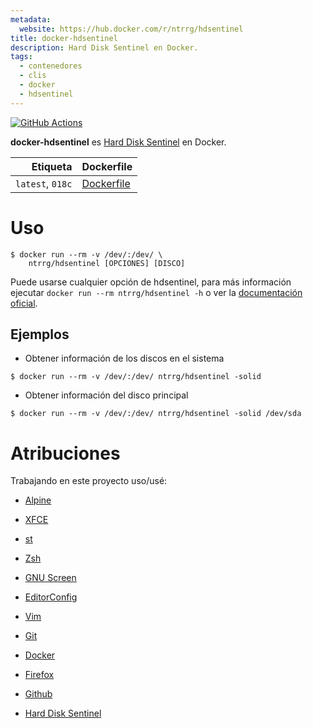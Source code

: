 ```yaml
---
metadata:
  website: https://hub.docker.com/r/ntrrg/hdsentinel
title: docker-hdsentinel
description: Hard Disk Sentinel en Docker.
tags:
  - contenedores
  - clis
  - docker
  - hdsentinel
---
```


[![GitHub Actions](https://github.com/ntrrg/docker-hdsentinel/workflows/Docker/badge.svg)](https://github.com/ntrrg/docker-hdsentinel/actions?query=workflow:Docker)

[Hard Disk Sentinel]: https://www.hdsentinel.com/

**docker-hdsentinel** es [Hard Disk Sentinel][] en Docker.

| Etiqueta | Dockerfile |
| --: | :-- |
| `latest`, `018c` | [Dockerfile](https://github.com/ntrrg/docker-hdsentinel/blob/018c/Dockerfile) |

# Uso

```shell-session
$ docker run --rm -v /dev/:/dev/ \
    ntrrg/hdsentinel [OPCIONES] [DISCO]
```

Puede usarse cualquier opción de hdsentinel, para más información ejecutar
`docker run --rm ntrrg/hdsentinel -h` o ver la [documentación
oficial](https://www.hdsentinel.com/hard_disk_sentinel_linux.php).

## Ejemplos

* Obtener información de los discos en el sistema

```shell-session
$ docker run --rm -v /dev/:/dev/ ntrrg/hdsentinel -solid
```

* Obtener información del disco principal

```shell-session
$ docker run --rm -v /dev/:/dev/ ntrrg/hdsentinel -solid /dev/sda
```

# Atribuciones

Trabajando en este proyecto uso/usé:

* [Alpine](https://alpinelinux.org/)

* [XFCE](https://xfce.org/)

* [st](https://st.suckless.org/)

* [Zsh](http://www.zsh.org/)

* [GNU Screen](https://www.gnu.org/software/screen)

* [EditorConfig](http://editorconfig.org/)

* [Vim](https://www.vim.org/)

* [Git](https://git-scm.com/)

* [Docker](https://docker.com)

* [Firefox](https://www.mozilla.org/en-US/firefox/)

* [Github](https://github.com)

* [Hard Disk Sentinel](https://www.hdsentinel.com/)

